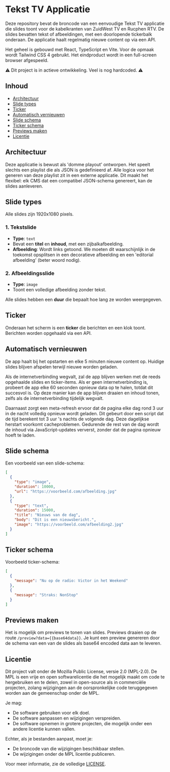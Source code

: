 # Tekst TV Applicatie

Deze repository bevat de broncode van een eenvoudige Tekst TV applicatie die slides toont voor de kabelkranten van ZuidWest TV en Rucphen RTV. De slides bevatten tekst of afbeeldingen, met een doorlopende tickerbalk onderaan. De applicatie haalt regelmatig nieuwe content op via een API.

Het geheel is gebouwd met React, TypeScript en Vite. Voor de opmaak wordt Tailwind CSS 4 gebruikt. Het eindproduct wordt in een full-screen browser afgespeeld.

⚠️ Dit project is in actieve ontwikkeling. Veel is nog hardcoded. ⚠️

## Inhoud

- [Architectuur](#architectuur)
- [Slide types](#slide-types)
- [Ticker](#ticker)
- [Automatisch vernieuwen](#automatisch-vernieuwen)
- [Slide schema](#slide-schema)
- [Ticker schema](#ticker-schema)
- [Previews maken](#previews-maken)
- [Licentie](#licentie)

## Architectuur

Deze applicatie is bewust als 'domme playout' ontworpen. Het speelt slechts een playlist die als JSON is gedefinieerd af. Alle logica voor het generen van deze playlist zit in een externe applicatie. Dit maakt het flexibel: elk CMS dat een compatibel JSON-schema genereert, kan de slides aanleveren.

## Slide types

Alle slides zijn 1920x1080 pixels.

### 1. **Tekstslide**
   - **Type**: `text`
   - Bevat een **titel** en **inhoud**, met een zijbalkafbeelding.
   - **Afbeelding**: Wordt links getoond. We moeten dit waarschijnlijk in de toekomst opsplitsen in een decoratieve afbeelding en een 'editorial afbeelding' (beter woord nodig).

### 2. **Afbeeldingsslide**
   - **Type**: `image`
   - Toont een volledige afbeelding zonder tekst.

Alle slides hebben een **duur** die bepaalt hoe lang ze worden weergegeven.

## Ticker

Onderaan het scherm is een **ticker** die berichten en een klok toont. Berichten worden opgehaald via een API.

## Automatisch vernieuwen

De app haalt bij het opstarten en elke 5 minuten nieuwe content op. Huidige slides blijven afspelen terwijl nieuwe worden geladen.

Als de internetverbinding wegvalt, zal de app blijven werken met de reeds opgehaalde slides en ticker-items. Als er geen internetverbinding is, probeert de app elke 60 seconden opnieuw data op te halen, totdat dit succesvol is. Op deze manier kan de app blijven draaien en inhoud tonen, zelfs als de internetverbinding tijdelijk wegvalt.

Daarnaast zorgt een meta-refresh ervoor dat de pagina elke dag rond 3 uur in de nacht volledig opnieuw wordt geladen. Dit gebeurt door een script dat de tijd berekent tot 3 uur 's nachts de volgende dag. Deze dagelijkse herstart voorkomt cacheproblemen. Gedurende de rest van de dag wordt de inhoud via JavaScript-updates ververst, zonder dat de pagina opnieuw hoeft te laden.

## Slide schema

Een voorbeeld van een slide-schema:

```json
[
  {
    "type": "image",
    "duration": 10000,
    "url": "https://voorbeeld.com/afbeelding.jpg"
  },
  {
    "type": "text",
    "duration": 15000,
    "title": "Nieuws van de dag",
    "body": "Dit is een nieuwsbericht.",
    "image": "https://voorbeeld.com/afbeelding2.jpg"
  }
]
```

## Ticker schema

Voorbeeld ticker-schema:
```json
[
  {
    "message": "Nu op de radio: Victor in het Weekend"
  },
  {
    "message": "Straks: NonStop"
  }
]
```

## Previews maken
Het is mogelijk om previews te tonen van slides. Previews draaien op de route `/preview?data={{base64data}}`. Je kunt een preview genereren door de schema van een van de slides als base64 encoded data aan te leveren.

## Licentie

Dit project valt onder de Mozilla Public License, versie 2.0 (MPL-2.0). De MPL is een vrije en open softwarelicentie die het mogelijk maakt om code te hergebruiken en te delen, zowel in open-source als in commerciële projecten, zolang wijzigingen aan de oorspronkelijke code teruggegeven worden aan de gemeenschap onder de MPL.

Je mag:

- De software gebruiken voor elk doel.
- De software aanpassen en wijzigingen verspreiden.
- De software opnemen in grotere projecten, die mogelijk onder een andere licentie kunnen vallen.

Echter, als je bestanden aanpast, moet je:

- De broncode van die wijzigingen beschikbaar stellen.
- De wijzigingen onder de MPL licentie publiceren.

Voor meer informatie, zie de volledige [LICENSE](LICENSE).